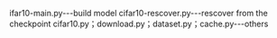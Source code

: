 ifar10-main.py---build model
cifar10-rescover.py---rescover from the checkpoint
cifar10.py；download.py；dataset.py；cache.py---others
